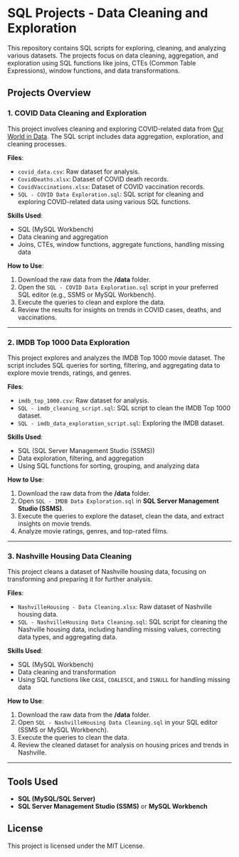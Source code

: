 # SQL Projects - Data Cleaning and Exploration

This repository contains SQL scripts for exploring, cleaning, and analyzing various datasets.
The projects focus on data cleaning, aggregation, and exploration using SQL functions like joins, CTEs (Common Table Expressions), window functions, and data transformations.

## Projects Overview

### 1. **COVID Data Cleaning and Exploration**
   This project involves cleaning and exploring COVID-related data from [Our World in Data](https://ourworldindata.org/coronavirus). The SQL script includes data aggregation, exploration, and cleaning processes.

   **Files**:
   - `covid_data.csv`: Raw dataset for analysis.
   - `CovidDeaths.xlsx`: Dataset of COVID death records.
   - `CovidVaccinations.xlsx`: Dataset of COVID vaccination records.
   - `SQL - COVID Data Exploration.sql`: SQL script for cleaning and exploring COVID-related data using various SQL functions.

   **Skills Used**:
   - SQL (MySQL Workbench)
   - Data cleaning and aggregation
   - Joins, CTEs, window functions, aggregate functions, handling missing data

   **How to Use**:
   1. Download the raw data from the **/data** folder.
   2. Open the `SQL - COVID Data Exploration.sql` script in your preferred SQL editor (e.g., SSMS or MySQL Workbench).
   3. Execute the queries to clean and explore the data.
   4. Review the results for insights on trends in COVID cases, deaths, and vaccinations.

---

### 2. **IMDB Top 1000 Data Exploration**
   This project explores and analyzes the IMDB Top 1000 movie dataset. The script includes SQL queries for sorting, filtering, and aggregating data to explore movie trends, ratings, and genres.

   **Files**:
   - `imdb_top_1000.csv`: Raw dataset for analysis.
   - `SQL - imdb_cleaning_script.sql`: SQL script to clean the IMDB Top 1000 dataset.
   - `SQL - imdb_data_exploration_script.sql`: Exploring the IMDB dataset.

   **Skills Used**:
   - SQL (SQL Server Management Studio (SSMS))
   - Data exploration, filtering, and aggregation
   - Using SQL functions for sorting, grouping, and analyzing data

   **How to Use**:
   1. Download the raw data from the **/data** folder.
   2. Open `SQL - IMDB Data Exploration.sql` in **SQL Server Management Studio (SSMS)**.
   3. Execute the queries to explore the dataset, clean the data, and extract insights on movie trends.
   4. Analyze movie ratings, genres, and top-rated films.

---

### 3. **Nashville Housing Data Cleaning**
   This project cleans a dataset of Nashville housing data, focusing on transforming and preparing it for further analysis.

   **Files**:
   - `NashvilleHousing - Data Cleaning.xlsx`: Raw dataset of Nashville housing data.
   - `SQL - NashvilleHousing Data Cleaning.sql`: SQL script for cleaning the Nashville housing data, including handling missing values, correcting data types, and aggregating data.

   **Skills Used**:
   - SQL (MySQL Workbench)
   - Data cleaning and transformation
   - Using SQL functions like `CASE`, `COALESCE`, and `ISNULL` for handling missing data

   **How to Use**:
   1. Download the raw data from the **/data** folder.
   2. Open `SQL - NashvilleHousing Data Cleaning.sql` in your SQL editor (SSMS or MySQL Workbench).
   3. Execute the queries to clean the data.
   4. Review the cleaned dataset for analysis on housing prices and trends in Nashville.

---

## Tools Used
- **SQL (MySQL/SQL Server)**
- **SQL Server Management Studio (SSMS)** or **MySQL Workbench**

## License
This project is licensed under the MIT License.
